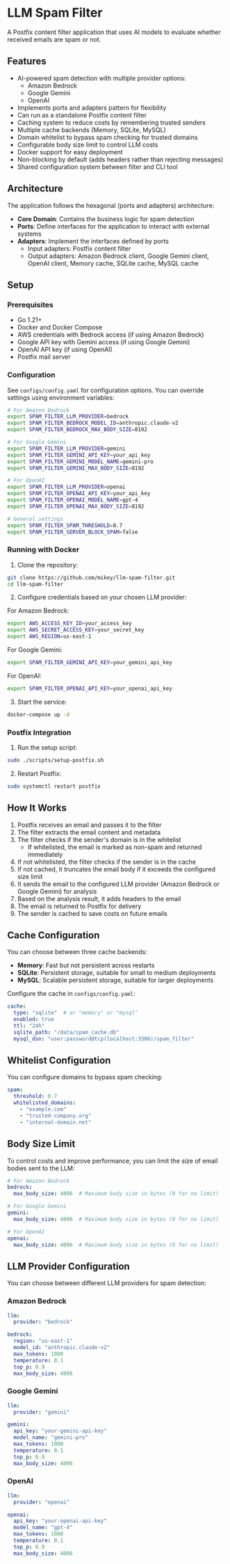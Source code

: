 # LLM Spam Filter

A Postfix content filter application that uses AI models to evaluate whether received emails are spam or not.

## Features

- AI-powered spam detection with multiple provider options:
  - Amazon Bedrock
  - Google Gemini
  - OpenAI
- Implements ports and adapters pattern for flexibility
- Can run as a standalone Postfix content filter
- Caching system to reduce costs by remembering trusted senders
- Multiple cache backends (Memory, SQLite, MySQL)
- Domain whitelist to bypass spam checking for trusted domains
- Configurable body size limit to control LLM costs
- Docker support for easy deployment
- Non-blocking by default (adds headers rather than rejecting messages)
- Shared configuration system between filter and CLI tool

## Architecture

The application follows the hexagonal (ports and adapters) architecture:

- **Core Domain**: Contains the business logic for spam detection
- **Ports**: Define interfaces for the application to interact with external systems
- **Adapters**: Implement the interfaces defined by ports
  - Input adapters: Postfix content filter
  - Output adapters: Amazon Bedrock client, Google Gemini client, OpenAI client, Memory cache, SQLite cache, MySQL cache

## Setup

### Prerequisites

- Go 1.21+
- Docker and Docker Compose
- AWS credentials with Bedrock access (if using Amazon Bedrock)
- Google API key with Gemini access (if using Google Gemini)
- OpenAI API key (if using OpenAI)
- Postfix mail server

### Configuration

See `configs/config.yaml` for configuration options. You can override settings using environment variables:

```bash
# For Amazon Bedrock
export SPAM_FILTER_LLM_PROVIDER=bedrock
export SPAM_FILTER_BEDROCK_MODEL_ID=anthropic.claude-v2
export SPAM_FILTER_BEDROCK_MAX_BODY_SIZE=8192

# For Google Gemini
export SPAM_FILTER_LLM_PROVIDER=gemini
export SPAM_FILTER_GEMINI_API_KEY=your_api_key
export SPAM_FILTER_GEMINI_MODEL_NAME=gemini-pro
export SPAM_FILTER_GEMINI_MAX_BODY_SIZE=8192

# For OpenAI
export SPAM_FILTER_LLM_PROVIDER=openai
export SPAM_FILTER_OPENAI_API_KEY=your_api_key
export SPAM_FILTER_OPENAI_MODEL_NAME=gpt-4
export SPAM_FILTER_OPENAI_MAX_BODY_SIZE=8192

# General settings
export SPAM_FILTER_SPAM_THRESHOLD=0.7
export SPAM_FILTER_SERVER_BLOCK_SPAM=false
```

### Running with Docker

1. Clone the repository:
```bash
git clone https://github.com/mikey/llm-spam-filter.git
cd llm-spam-filter
```

2. Configure credentials based on your chosen LLM provider:

For Amazon Bedrock:
```bash
export AWS_ACCESS_KEY_ID=your_access_key
export AWS_SECRET_ACCESS_KEY=your_secret_key
export AWS_REGION=us-east-1
```

For Google Gemini:
```bash
export SPAM_FILTER_GEMINI_API_KEY=your_gemini_api_key
```

For OpenAI:
```bash
export SPAM_FILTER_OPENAI_API_KEY=your_openai_api_key
```

3. Start the service:
```bash
docker-compose up -d
```

### Postfix Integration

1. Run the setup script:
```bash
sudo ./scripts/setup-postfix.sh
```

2. Restart Postfix:
```bash
sudo systemctl restart postfix
```

## How It Works

1. Postfix receives an email and passes it to the filter
2. The filter extracts the email content and metadata
3. The filter checks if the sender's domain is in the whitelist
   - If whitelisted, the email is marked as non-spam and returned immediately
4. If not whitelisted, the filter checks if the sender is in the cache
5. If not cached, it truncates the email body if it exceeds the configured size limit
6. It sends the email to the configured LLM provider (Amazon Bedrock or Google Gemini) for analysis
7. Based on the analysis result, it adds headers to the email
8. The email is returned to Postfix for delivery
9. The sender is cached to save costs on future emails

## Cache Configuration

You can choose between three cache backends:

- **Memory**: Fast but not persistent across restarts
- **SQLite**: Persistent storage, suitable for small to medium deployments
- **MySQL**: Scalable persistent storage, suitable for larger deployments

Configure the cache in `configs/config.yaml`:

```yaml
cache:
  type: "sqlite"  # or "memory" or "mysql"
  enabled: true
  ttl: "24h"
  sqlite_path: "/data/spam_cache.db"
  mysql_dsn: "user:password@tcp(localhost:3306)/spam_filter"
```

## Whitelist Configuration

You can configure domains to bypass spam checking:

```yaml
spam:
  threshold: 0.7
  whitelisted_domains:
    - "example.com"
    - "trusted-company.org"
    - "internal-domain.net"
```

## Body Size Limit

To control costs and improve performance, you can limit the size of email bodies sent to the LLM:

```yaml
# For Amazon Bedrock
bedrock:
  max_body_size: 4096  # Maximum body size in bytes (0 for no limit)

# For Google Gemini
gemini:
  max_body_size: 4096  # Maximum body size in bytes (0 for no limit)

# For OpenAI
openai:
  max_body_size: 4096  # Maximum body size in bytes (0 for no limit)
```
## LLM Provider Configuration

You can choose between different LLM providers for spam detection:

### Amazon Bedrock

```yaml
llm:
  provider: "bedrock"

bedrock:
  region: "us-east-1"
  model_id: "anthropic.claude-v2"
  max_tokens: 1000
  temperature: 0.1
  top_p: 0.9
  max_body_size: 4096
```

### Google Gemini

```yaml
llm:
  provider: "gemini"

gemini:
  api_key: "your-gemini-api-key"
  model_name: "gemini-pro"
  max_tokens: 1000
  temperature: 0.1
  top_p: 0.9
  max_body_size: 4096
```

### OpenAI

```yaml
llm:
  provider: "openai"

openai:
  api_key: "your-openai-api-key"
  model_name: "gpt-4"
  max_tokens: 1000
  temperature: 0.1
  top_p: 0.9
  max_body_size: 4096
```
